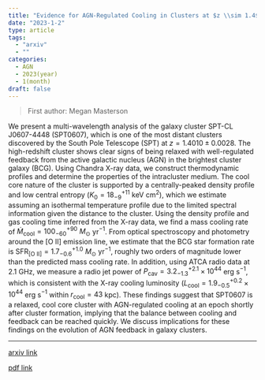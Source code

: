 ```yaml
---
title: "Evidence for AGN-Regulated Cooling in Clusters at $z \\sim 1.4$: A Multi-Wavelength View of SPT-CL J0607-4448"
date: "2023-1-2"
type: article
tags:
  - "arxiv"
  - ""
categories:
  - AGN
  - 2023(year)
  - 1(month)
draft: false
---
```


> First author: Megan Masterson

 We present a multi-wavelength analysis of the galaxy cluster SPT-CL
J0607-4448 (SPT0607), which is one of the most distant clusters discovered by
the South Pole Telescope (SPT) at $z=1.4010\pm0.0028$. The high-redshift
cluster shows clear signs of being relaxed with well-regulated feedback from
the active galactic nucleus (AGN) in the brightest cluster galaxy (BCG). Using
Chandra X-ray data, we construct thermodynamic profiles and determine the
properties of the intracluster medium. The cool core nature of the cluster is
supported by a centrally-peaked density profile and low central entropy
($K_0=18_{-9}^{+11}$ keV cm$^2$), which we estimate assuming an isothermal
temperature profile due to the limited spectral information given the distance
to the cluster. Using the density profile and gas cooling time inferred from
the X-ray data, we find a mass cooling rate of
$\dot{M}_\mathrm{cool}=100_{-60}^{+90}~M_\odot$ yr$^{-1}$. From optical
spectroscopy and photometry around the [O II] emission line, we estimate that
the BCG star formation rate is SFR$_\mathrm{[O~II]}=1.7_{-0.6}^{+1.0}~M_\odot$
yr$^{-1}$, roughly two orders of magnitude lower than the predicted mass
cooling rate. In addition, using ATCA radio data at 2.1 GHz, we measure a radio
jet power of $P_\mathrm{cav}=3.2_{-1.3}^{+2.1}\times10^{44}$ erg s$^{-1}$,
which is consistent with the X-ray cooling luminosity
($L_\mathrm{cool}=1.9_{-0.5}^{+0.2}\times10^{44}$ erg s$^{-1}$ within
$r_\mathrm{cool}=43$ kpc). These findings suggest that SPT0607 is a relaxed,
cool core cluster with AGN-regulated cooling at an epoch shortly after cluster
formation, implying that the balance between cooling and feedback can be
reached quickly. We discuss implications for these findings on the evolution of
AGN feedback in galaxy clusters.

---
[arxiv link](http://arxiv.org/abs/2301.00830v1)

[pdf link](http://arxiv.org/pdf/2301.00830v1)